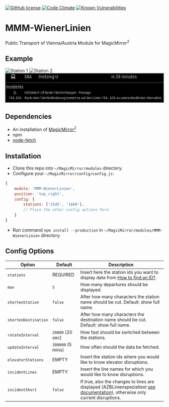 [![GitHub license](https://img.shields.io/badge/license-MIT-blue.svg?style=flat)](https://raw.githubusercontent.com/fewieden/MMM-WienerLinien/master/LICENSE) [![Code Climate](https://codeclimate.com/github/fewieden/MMM-WienerLinien/badges/gpa.svg?style=flat)](https://codeclimate.com/github/fewieden/MMM-WienerLinien) [![Known Vulnerabilities](https://snyk.io/test/github/fewieden/mmm-wienerlinien/badge.svg)](https://snyk.io/test/github/fewieden/mmm-wienerlinien)

# MMM-WienerLinien

Public Transport of Vienna/Austria Module for MagicMirror<sup>2</sup>

## Example

![Station 1](.github/example.jpg) ![Station 2](.github/example2.jpg) ![Incidents](.github/example3.PNG)

## Dependencies

* An installation of [MagicMirror<sup>2</sup>](https://github.com/MichMich/MagicMirror)
* npm
* [node-fetch](https://www.npmjs.com/package/node-fetch)

## Installation

* Clone this repo into `~/MagicMirror/modules` directory.
* Configure your `~/MagicMirror/config/config.js`:

```js
{
    module: 'MMM-WienerLinien',
    position: 'top_right',
    config: {
        stations: ['2545', '1668'],
        // Place the other config options here
    }
}
```

* Run command `npm install --production` in `~/MagicMirror/modules/MMM-WienerLinien` directory.

## Config Options

| **Option** | **Default** | **Description** |
| --- | --- | --- |
| `stations` | REQUIRED | Insert here the station ids you want to display data from [How to find an ID?](https://till.mabe.at/rbl/). |
| `max` | `5` | How many departures should be displayed. |
| `shortenStation` | `false` | After how many characters the station name should be cut. Default: show full name. |
| `shortenDestination` | `false` | After how many characters the destination name should be cut. Default: show full name. |
| `rotateInterval` | `20000` (20 sec) | How fast should be switched between the stations. |
| `updateInterval` | `300000` (5 mins) | How often should the data be fetched. |
| `elevatorStations` | EMPTY  | Insert the station ids where you would like to know elevator disruptions. |
| `incidentLines` | EMPTY  | Insert the line names for which you would like to know disruptions. |
| `incidentShort` | `false` | If true, also the changes to lines are displayed (AZBLinienspezialtext [see documentation](https://data.wien.gv.at/pdf/wienerlinien-echtzeitdaten-dokumentation.pdf)), otherwise only current disruptions. |
